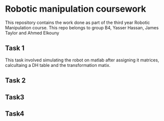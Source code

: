 # Robotic manipulation coursework 
This repository contains the work done as part of the third year Robotic Manipulation course. This repo belongs to group B4, Yasser Hassan, James Taylor and Ahmed Elkouny
## Task 1 
This task involved simulating the robot on matlab after assigning it matrices, calcultaing a DH table and the transformation matix.
## Task 2

## Task3


## Task4
